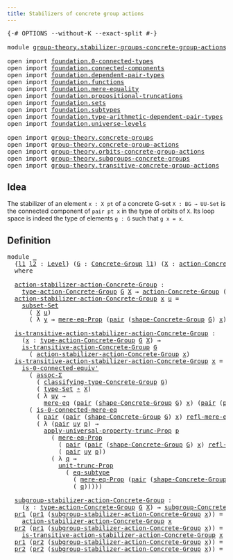 ```yaml
---
title: Stabilizers of concrete group actions
---
```


<pre class="Agda"><a id="63" class="Symbol">{-#</a> <a id="67" class="Keyword">OPTIONS</a> <a id="75" class="Pragma">--without-K</a> <a id="87" class="Pragma">--exact-split</a> <a id="101" class="Symbol">#-}</a>

<a id="106" class="Keyword">module</a> <a id="113" href="group-theory.stabilizer-groups-concrete-group-actions.html" class="Module">group-theory.stabilizer-groups-concrete-group-actions</a> <a id="167" class="Keyword">where</a>

<a id="174" class="Keyword">open</a> <a id="179" class="Keyword">import</a> <a id="186" href="foundation.0-connected-types.html" class="Module">foundation.0-connected-types</a>
<a id="215" class="Keyword">open</a> <a id="220" class="Keyword">import</a> <a id="227" href="foundation.connected-components.html" class="Module">foundation.connected-components</a>
<a id="259" class="Keyword">open</a> <a id="264" class="Keyword">import</a> <a id="271" href="foundation.dependent-pair-types.html" class="Module">foundation.dependent-pair-types</a>
<a id="303" class="Keyword">open</a> <a id="308" class="Keyword">import</a> <a id="315" href="foundation.functions.html" class="Module">foundation.functions</a>
<a id="336" class="Keyword">open</a> <a id="341" class="Keyword">import</a> <a id="348" href="foundation.mere-equality.html" class="Module">foundation.mere-equality</a>
<a id="373" class="Keyword">open</a> <a id="378" class="Keyword">import</a> <a id="385" href="foundation.propositional-truncations.html" class="Module">foundation.propositional-truncations</a>
<a id="422" class="Keyword">open</a> <a id="427" class="Keyword">import</a> <a id="434" href="foundation.sets.html" class="Module">foundation.sets</a>
<a id="450" class="Keyword">open</a> <a id="455" class="Keyword">import</a> <a id="462" href="foundation.subtypes.html" class="Module">foundation.subtypes</a>
<a id="482" class="Keyword">open</a> <a id="487" class="Keyword">import</a> <a id="494" href="foundation.type-arithmetic-dependent-pair-types.html" class="Module">foundation.type-arithmetic-dependent-pair-types</a>
<a id="542" class="Keyword">open</a> <a id="547" class="Keyword">import</a> <a id="554" href="foundation.universe-levels.html" class="Module">foundation.universe-levels</a>

<a id="582" class="Keyword">open</a> <a id="587" class="Keyword">import</a> <a id="594" href="group-theory.concrete-groups.html" class="Module">group-theory.concrete-groups</a>
<a id="623" class="Keyword">open</a> <a id="628" class="Keyword">import</a> <a id="635" href="group-theory.concrete-group-actions.html" class="Module">group-theory.concrete-group-actions</a>
<a id="671" class="Keyword">open</a> <a id="676" class="Keyword">import</a> <a id="683" href="group-theory.orbits-concrete-group-actions.html" class="Module">group-theory.orbits-concrete-group-actions</a>
<a id="726" class="Keyword">open</a> <a id="731" class="Keyword">import</a> <a id="738" href="group-theory.subgroups-concrete-groups.html" class="Module">group-theory.subgroups-concrete-groups</a>
<a id="777" class="Keyword">open</a> <a id="782" class="Keyword">import</a> <a id="789" href="group-theory.transitive-concrete-group-actions.html" class="Module">group-theory.transitive-concrete-group-actions</a>
</pre>
## Idea

The stabilizer of an element `x : X pt` of a concrete G-set `X : BG → UU-Set` is the connected component of `pair pt x` in the type of orbits of `X`. Its loop space is indeed the type of elements `g : G` such that `g x = x`.

## Definition

<pre class="Agda"><a id="1099" class="Keyword">module</a> <a id="1106" href="group-theory.stabilizer-groups-concrete-group-actions.html#1106" class="Module">_</a>
  <a id="1110" class="Symbol">{</a><a id="1111" href="group-theory.stabilizer-groups-concrete-group-actions.html#1111" class="Bound">l1</a> <a id="1114" href="group-theory.stabilizer-groups-concrete-group-actions.html#1114" class="Bound">l2</a> <a id="1117" class="Symbol">:</a> <a id="1119" href="Agda.Primitive.html#597" class="Postulate">Level</a><a id="1124" class="Symbol">}</a> <a id="1126" class="Symbol">(</a><a id="1127" href="group-theory.stabilizer-groups-concrete-group-actions.html#1127" class="Bound">G</a> <a id="1129" class="Symbol">:</a> <a id="1131" href="group-theory.concrete-groups.html#2024" class="Function">Concrete-Group</a> <a id="1146" href="group-theory.stabilizer-groups-concrete-group-actions.html#1111" class="Bound">l1</a><a id="1148" class="Symbol">)</a> <a id="1150" class="Symbol">(</a><a id="1151" href="group-theory.stabilizer-groups-concrete-group-actions.html#1151" class="Bound">X</a> <a id="1153" class="Symbol">:</a> <a id="1155" href="group-theory.concrete-group-actions.html#807" class="Function">action-Concrete-Group</a> <a id="1177" href="group-theory.stabilizer-groups-concrete-group-actions.html#1114" class="Bound">l2</a> <a id="1180" href="group-theory.stabilizer-groups-concrete-group-actions.html#1127" class="Bound">G</a><a id="1181" class="Symbol">)</a>
  <a id="1185" class="Keyword">where</a>
  
  <a id="1196" href="group-theory.stabilizer-groups-concrete-group-actions.html#1196" class="Function">action-stabilizer-action-Concrete-Group</a> <a id="1236" class="Symbol">:</a>
    <a id="1242" href="group-theory.concrete-group-actions.html#1115" class="Function">type-action-Concrete-Group</a> <a id="1269" href="group-theory.stabilizer-groups-concrete-group-actions.html#1127" class="Bound">G</a> <a id="1271" href="group-theory.stabilizer-groups-concrete-group-actions.html#1151" class="Bound">X</a> <a id="1273" class="Symbol">→</a> <a id="1275" href="group-theory.concrete-group-actions.html#807" class="Function">action-Concrete-Group</a> <a id="1297" class="Symbol">(</a><a id="1298" href="group-theory.stabilizer-groups-concrete-group-actions.html#1111" class="Bound">l1</a> <a id="1301" href="Agda.Primitive.html#810" class="Primitive Operator">⊔</a> <a id="1303" href="group-theory.stabilizer-groups-concrete-group-actions.html#1114" class="Bound">l2</a><a id="1305" class="Symbol">)</a> <a id="1307" href="group-theory.stabilizer-groups-concrete-group-actions.html#1127" class="Bound">G</a>
  <a id="1311" href="group-theory.stabilizer-groups-concrete-group-actions.html#1196" class="Function">action-stabilizer-action-Concrete-Group</a> <a id="1351" href="group-theory.stabilizer-groups-concrete-group-actions.html#1351" class="Bound">x</a> <a id="1353" href="group-theory.stabilizer-groups-concrete-group-actions.html#1353" class="Bound">u</a> <a id="1355" class="Symbol">=</a>
    <a id="1361" href="foundation-core.subtypes.html#5615" class="Function">subset-Set</a>
      <a id="1378" class="Symbol">(</a> <a id="1380" href="group-theory.stabilizer-groups-concrete-group-actions.html#1151" class="Bound">X</a> <a id="1382" href="group-theory.stabilizer-groups-concrete-group-actions.html#1353" class="Bound">u</a><a id="1383" class="Symbol">)</a>
      <a id="1391" class="Symbol">(</a> <a id="1393" class="Symbol">λ</a> <a id="1395" href="group-theory.stabilizer-groups-concrete-group-actions.html#1395" class="Bound">y</a> <a id="1397" class="Symbol">→</a> <a id="1399" href="foundation.mere-equality.html#1010" class="Function">mere-eq-Prop</a> <a id="1412" class="Symbol">(</a><a id="1413" href="foundation-core.dependent-pair-types.html#588" class="InductiveConstructor">pair</a> <a id="1418" class="Symbol">(</a><a id="1419" href="group-theory.concrete-groups.html#2555" class="Function">shape-Concrete-Group</a> <a id="1440" href="group-theory.stabilizer-groups-concrete-group-actions.html#1127" class="Bound">G</a><a id="1441" class="Symbol">)</a> <a id="1443" href="group-theory.stabilizer-groups-concrete-group-actions.html#1351" class="Bound">x</a><a id="1444" class="Symbol">)</a> <a id="1446" class="Symbol">(</a><a id="1447" href="foundation-core.dependent-pair-types.html#588" class="InductiveConstructor">pair</a> <a id="1452" href="group-theory.stabilizer-groups-concrete-group-actions.html#1353" class="Bound">u</a> <a id="1454" href="group-theory.stabilizer-groups-concrete-group-actions.html#1395" class="Bound">y</a><a id="1455" class="Symbol">))</a>

  <a id="1461" href="group-theory.stabilizer-groups-concrete-group-actions.html#1461" class="Function">is-transitive-action-stabilizer-action-Concrete-Group</a> <a id="1515" class="Symbol">:</a>
    <a id="1521" class="Symbol">(</a><a id="1522" href="group-theory.stabilizer-groups-concrete-group-actions.html#1522" class="Bound">x</a> <a id="1524" class="Symbol">:</a> <a id="1526" href="group-theory.concrete-group-actions.html#1115" class="Function">type-action-Concrete-Group</a> <a id="1553" href="group-theory.stabilizer-groups-concrete-group-actions.html#1127" class="Bound">G</a> <a id="1555" href="group-theory.stabilizer-groups-concrete-group-actions.html#1151" class="Bound">X</a><a id="1556" class="Symbol">)</a> <a id="1558" class="Symbol">→</a>
    <a id="1564" href="group-theory.transitive-concrete-group-actions.html#1155" class="Function">is-transitive-action-Concrete-Group</a> <a id="1600" href="group-theory.stabilizer-groups-concrete-group-actions.html#1127" class="Bound">G</a>
      <a id="1608" class="Symbol">(</a> <a id="1610" href="group-theory.stabilizer-groups-concrete-group-actions.html#1196" class="Function">action-stabilizer-action-Concrete-Group</a> <a id="1650" href="group-theory.stabilizer-groups-concrete-group-actions.html#1522" class="Bound">x</a><a id="1651" class="Symbol">)</a>
  <a id="1655" href="group-theory.stabilizer-groups-concrete-group-actions.html#1461" class="Function">is-transitive-action-stabilizer-action-Concrete-Group</a> <a id="1709" href="group-theory.stabilizer-groups-concrete-group-actions.html#1709" class="Bound">x</a> <a id="1711" class="Symbol">=</a>
    <a id="1717" href="foundation.0-connected-types.html#5483" class="Function">is-0-connected-equiv&#39;</a>
      <a id="1745" class="Symbol">(</a> <a id="1747" href="foundation-core.type-arithmetic-dependent-pair-types.html#5675" class="Function">assoc-Σ</a>
        <a id="1763" class="Symbol">(</a> <a id="1765" href="group-theory.concrete-groups.html#2425" class="Function">classifying-type-Concrete-Group</a> <a id="1797" href="group-theory.stabilizer-groups-concrete-group-actions.html#1127" class="Bound">G</a><a id="1798" class="Symbol">)</a>
        <a id="1808" class="Symbol">(</a> <a id="1810" href="foundation-core.sets.html#1304" class="Function">type-Set</a> <a id="1819" href="foundation-core.functions.html#420" class="Function Operator">∘</a> <a id="1821" href="group-theory.stabilizer-groups-concrete-group-actions.html#1151" class="Bound">X</a><a id="1822" class="Symbol">)</a>
        <a id="1832" class="Symbol">(</a> <a id="1834" class="Symbol">λ</a> <a id="1836" href="group-theory.stabilizer-groups-concrete-group-actions.html#1836" class="Bound">uy</a> <a id="1839" class="Symbol">→</a>
          <a id="1851" href="foundation.mere-equality.html#1109" class="Function">mere-eq</a> <a id="1859" class="Symbol">(</a><a id="1860" href="foundation-core.dependent-pair-types.html#588" class="InductiveConstructor">pair</a> <a id="1865" class="Symbol">(</a><a id="1866" href="group-theory.concrete-groups.html#2555" class="Function">shape-Concrete-Group</a> <a id="1887" href="group-theory.stabilizer-groups-concrete-group-actions.html#1127" class="Bound">G</a><a id="1888" class="Symbol">)</a> <a id="1890" href="group-theory.stabilizer-groups-concrete-group-actions.html#1709" class="Bound">x</a><a id="1891" class="Symbol">)</a> <a id="1893" class="Symbol">(</a><a id="1894" href="foundation-core.dependent-pair-types.html#588" class="InductiveConstructor">pair</a> <a id="1899" class="Symbol">(</a><a id="1900" href="foundation-core.dependent-pair-types.html#605" class="Field">pr1</a> <a id="1904" href="group-theory.stabilizer-groups-concrete-group-actions.html#1836" class="Bound">uy</a><a id="1906" class="Symbol">)</a> <a id="1908" class="Symbol">(</a><a id="1909" href="foundation-core.dependent-pair-types.html#617" class="Field">pr2</a> <a id="1913" href="group-theory.stabilizer-groups-concrete-group-actions.html#1836" class="Bound">uy</a><a id="1915" class="Symbol">))))</a>
      <a id="1926" class="Symbol">(</a> <a id="1928" href="foundation.0-connected-types.html#2434" class="Function">is-0-connected-mere-eq</a>
        <a id="1959" class="Symbol">(</a> <a id="1961" href="foundation-core.dependent-pair-types.html#588" class="InductiveConstructor">pair</a> <a id="1966" class="Symbol">(</a><a id="1967" href="foundation-core.dependent-pair-types.html#588" class="InductiveConstructor">pair</a> <a id="1972" class="Symbol">(</a><a id="1973" href="group-theory.concrete-groups.html#2555" class="Function">shape-Concrete-Group</a> <a id="1994" href="group-theory.stabilizer-groups-concrete-group-actions.html#1127" class="Bound">G</a><a id="1995" class="Symbol">)</a> <a id="1997" href="group-theory.stabilizer-groups-concrete-group-actions.html#1709" class="Bound">x</a><a id="1998" class="Symbol">)</a> <a id="2000" href="foundation.mere-equality.html#1251" class="Function">refl-mere-eq</a><a id="2012" class="Symbol">)</a>
        <a id="2022" class="Symbol">(</a> <a id="2024" class="Symbol">λ</a> <a id="2026" class="Symbol">(</a><a id="2027" href="foundation-core.dependent-pair-types.html#588" class="InductiveConstructor">pair</a> <a id="2032" href="group-theory.stabilizer-groups-concrete-group-actions.html#2032" class="Bound">uy</a> <a id="2035" href="group-theory.stabilizer-groups-concrete-group-actions.html#2035" class="Bound">p</a><a id="2036" class="Symbol">)</a> <a id="2038" class="Symbol">→</a>
          <a id="2050" href="foundation.propositional-truncations.html#5769" class="Function">apply-universal-property-trunc-Prop</a> <a id="2086" href="group-theory.stabilizer-groups-concrete-group-actions.html#2035" class="Bound">p</a>
            <a id="2100" class="Symbol">(</a> <a id="2102" href="foundation.mere-equality.html#1010" class="Function">mere-eq-Prop</a>
              <a id="2129" class="Symbol">(</a> <a id="2131" href="foundation-core.dependent-pair-types.html#588" class="InductiveConstructor">pair</a> <a id="2136" class="Symbol">(</a><a id="2137" href="foundation-core.dependent-pair-types.html#588" class="InductiveConstructor">pair</a> <a id="2142" class="Symbol">(</a><a id="2143" href="group-theory.concrete-groups.html#2555" class="Function">shape-Concrete-Group</a> <a id="2164" href="group-theory.stabilizer-groups-concrete-group-actions.html#1127" class="Bound">G</a><a id="2165" class="Symbol">)</a> <a id="2167" href="group-theory.stabilizer-groups-concrete-group-actions.html#1709" class="Bound">x</a><a id="2168" class="Symbol">)</a> <a id="2170" href="foundation.mere-equality.html#1251" class="Function">refl-mere-eq</a><a id="2182" class="Symbol">)</a>
              <a id="2198" class="Symbol">(</a> <a id="2200" href="foundation-core.dependent-pair-types.html#588" class="InductiveConstructor">pair</a> <a id="2205" href="group-theory.stabilizer-groups-concrete-group-actions.html#2032" class="Bound">uy</a> <a id="2208" href="group-theory.stabilizer-groups-concrete-group-actions.html#2035" class="Bound">p</a><a id="2209" class="Symbol">))</a>
            <a id="2224" class="Symbol">(</a> <a id="2226" class="Symbol">λ</a> <a id="2228" href="group-theory.stabilizer-groups-concrete-group-actions.html#2228" class="Bound">q</a> <a id="2230" class="Symbol">→</a>
              <a id="2246" href="foundation.propositional-truncations.html#2290" class="Function">unit-trunc-Prop</a>
                <a id="2278" class="Symbol">(</a> <a id="2280" href="foundation-core.subtypes.html#3384" class="Function">eq-subtype</a>
                  <a id="2309" class="Symbol">(</a> <a id="2311" href="foundation.mere-equality.html#1010" class="Function">mere-eq-Prop</a> <a id="2324" class="Symbol">(</a><a id="2325" href="foundation-core.dependent-pair-types.html#588" class="InductiveConstructor">pair</a> <a id="2330" class="Symbol">(</a><a id="2331" href="group-theory.concrete-groups.html#2555" class="Function">shape-Concrete-Group</a> <a id="2352" href="group-theory.stabilizer-groups-concrete-group-actions.html#1127" class="Bound">G</a><a id="2353" class="Symbol">)</a> <a id="2355" href="group-theory.stabilizer-groups-concrete-group-actions.html#1709" class="Bound">x</a><a id="2356" class="Symbol">))</a>
                  <a id="2377" class="Symbol">(</a> <a id="2379" href="group-theory.stabilizer-groups-concrete-group-actions.html#2228" class="Bound">q</a><a id="2380" class="Symbol">)))))</a>

  <a id="2389" href="group-theory.stabilizer-groups-concrete-group-actions.html#2389" class="Function">subgroup-stabilizer-action-Concrete-Group</a> <a id="2431" class="Symbol">:</a>
    <a id="2437" class="Symbol">(</a><a id="2438" href="group-theory.stabilizer-groups-concrete-group-actions.html#2438" class="Bound">x</a> <a id="2440" class="Symbol">:</a> <a id="2442" href="group-theory.concrete-group-actions.html#1115" class="Function">type-action-Concrete-Group</a> <a id="2469" href="group-theory.stabilizer-groups-concrete-group-actions.html#1127" class="Bound">G</a> <a id="2471" href="group-theory.stabilizer-groups-concrete-group-actions.html#1151" class="Bound">X</a><a id="2472" class="Symbol">)</a> <a id="2474" class="Symbol">→</a> <a id="2476" href="group-theory.subgroups-concrete-groups.html#1484" class="Function">subgroup-Concrete-Group</a> <a id="2500" class="Symbol">(</a><a id="2501" href="group-theory.stabilizer-groups-concrete-group-actions.html#1111" class="Bound">l1</a> <a id="2504" href="Agda.Primitive.html#810" class="Primitive Operator">⊔</a> <a id="2506" href="group-theory.stabilizer-groups-concrete-group-actions.html#1114" class="Bound">l2</a><a id="2508" class="Symbol">)</a> <a id="2510" href="group-theory.stabilizer-groups-concrete-group-actions.html#1127" class="Bound">G</a>
  <a id="2514" href="foundation-core.dependent-pair-types.html#605" class="Field">pr1</a> <a id="2518" class="Symbol">(</a><a id="2519" href="foundation-core.dependent-pair-types.html#605" class="Field">pr1</a> <a id="2523" class="Symbol">(</a><a id="2524" href="group-theory.stabilizer-groups-concrete-group-actions.html#2389" class="Function">subgroup-stabilizer-action-Concrete-Group</a> <a id="2566" href="group-theory.stabilizer-groups-concrete-group-actions.html#2566" class="Bound">x</a><a id="2567" class="Symbol">))</a> <a id="2570" class="Symbol">=</a>
    <a id="2576" href="group-theory.stabilizer-groups-concrete-group-actions.html#1196" class="Function">action-stabilizer-action-Concrete-Group</a> <a id="2616" href="group-theory.stabilizer-groups-concrete-group-actions.html#2566" class="Bound">x</a>
  <a id="2620" href="foundation-core.dependent-pair-types.html#617" class="Field">pr2</a> <a id="2624" class="Symbol">(</a><a id="2625" href="foundation-core.dependent-pair-types.html#605" class="Field">pr1</a> <a id="2629" class="Symbol">(</a><a id="2630" href="group-theory.stabilizer-groups-concrete-group-actions.html#2389" class="Function">subgroup-stabilizer-action-Concrete-Group</a> <a id="2672" href="group-theory.stabilizer-groups-concrete-group-actions.html#2672" class="Bound">x</a><a id="2673" class="Symbol">))</a> <a id="2676" class="Symbol">=</a>
    <a id="2682" href="group-theory.stabilizer-groups-concrete-group-actions.html#1461" class="Function">is-transitive-action-stabilizer-action-Concrete-Group</a> <a id="2736" href="group-theory.stabilizer-groups-concrete-group-actions.html#2672" class="Bound">x</a>
  <a id="2740" href="foundation-core.dependent-pair-types.html#605" class="Field">pr1</a> <a id="2744" class="Symbol">(</a><a id="2745" href="foundation-core.dependent-pair-types.html#617" class="Field">pr2</a> <a id="2749" class="Symbol">(</a><a id="2750" href="group-theory.stabilizer-groups-concrete-group-actions.html#2389" class="Function">subgroup-stabilizer-action-Concrete-Group</a> <a id="2792" href="group-theory.stabilizer-groups-concrete-group-actions.html#2792" class="Bound">x</a><a id="2793" class="Symbol">))</a> <a id="2796" class="Symbol">=</a> <a id="2798" href="group-theory.stabilizer-groups-concrete-group-actions.html#2792" class="Bound">x</a>
  <a id="2802" href="foundation-core.dependent-pair-types.html#617" class="Field">pr2</a> <a id="2806" class="Symbol">(</a><a id="2807" href="foundation-core.dependent-pair-types.html#617" class="Field">pr2</a> <a id="2811" class="Symbol">(</a><a id="2812" href="group-theory.stabilizer-groups-concrete-group-actions.html#2389" class="Function">subgroup-stabilizer-action-Concrete-Group</a> <a id="2854" href="group-theory.stabilizer-groups-concrete-group-actions.html#2854" class="Bound">x</a><a id="2855" class="Symbol">))</a> <a id="2858" class="Symbol">=</a> <a id="2860" href="foundation.mere-equality.html#1251" class="Function">refl-mere-eq</a>
</pre>